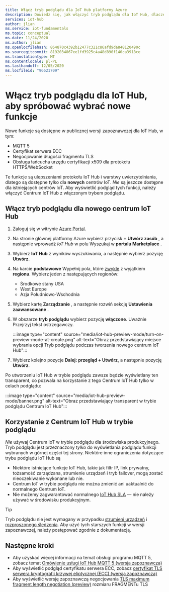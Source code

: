 ```yaml
---
title: Włącz tryb podglądu dla IoT Hub platformy Azure
description: Dowiedz się, jak włączyć tryb podglądu dla IoT Hub, dlaczego chcesz, a niektóre ostrzeżenia
services: iot-hub
author: jlian
ms.service: iot-fundamentals
ms.topic: conceptual
ms.date: 11/24/2020
ms.author: jlian
ms.openlocfilehash: 864870c4392b12477c321c86afd9da848120490c
ms.sourcegitcommit: 8192034867ee1fd3925c4a48d890f140ca3918ce
ms.translationtype: MT
ms.contentlocale: pl-PL
ms.lasthandoff: 12/05/2020
ms.locfileid: "96621709"
---
```

# <a name="turn-on-preview-mode-for-iot-hub-to-try-select-new-features"></a>Włącz tryb podglądu dla IoT Hub, aby spróbować wybrać nowe funkcje

<!-- 
- We are working hard to bring you new features
- Some of these features require a brand new iot hub with preview mode on
- some features may not work at all or have unexpected behavior
- "Normal preview features" do NOT require preview mode 
- Support opt-in at creation time only
- Customer cannot opt back out post creation
- If customer wants to evaluate, they must use new hub dedicated for the preview
- Banners, documentations and all materials indicate preview quality: no GA guarantee at all
-->

Nowe funkcje są dostępne w publicznej wersji zapoznawczej dla IoT Hub, w tym:

- MQTT 5
- Certyfikat serwera ECC
- Negocjowanie długości fragmentu TLS
- Obsługa łańcucha urzędu certyfikacji x509 dla protokołu HTTPS/WebSocket

Te funkcje są ulepszeniami protokołu IoT Hub i warstwy uwierzytelniania, dlatego są dostępne tylko dla **nowych** centrów IoT. *Nie* są jeszcze dostępne dla istniejących centrów IoT. Aby wyświetlić podgląd tych funkcji, należy włączyć Centrum IoT Hub z włączonym trybem podglądu.

## <a name="turn-on-preview-mode-for-a-new-iot-hub"></a>Włącz tryb podglądu dla nowego centrum IoT Hub

1. Zaloguj się w witrynie [Azure Portal](https://portal.azure.com).

1. Na stronie głównej platformy Azure wybierz przycisk **+ Utwórz zasób** , a następnie wprowadź *IoT Hub* w polu Wyszukaj w **portalu Marketplace** .

1. Wybierz **IoT Hub** z wyników wyszukiwania, a następnie wybierz pozycję **Utwórz**.

1. Na karcie **podstawowe** Wypełnij pola, które [zwykle](iot-hub-create-through-portal.md) z wyjątkiem **regionu**. Wybierz jeden z następujących regionów:
    
    - Środkowe stany USA
    - West Europe
    - Azja Południowo-Wschodnia

1. Wybierz kartę **Zarządzanie** , a następnie rozwiń sekcję **Ustawienia zaawansowane** .

1. W obszarze **tryb podglądu** wybierz pozycję **włączone**. Uważnie Przejrzyj tekst ostrzegawczy.

    :::image type="content" source="media/iot-hub-preview-mode/turn-on-preview-mode-at-create.png" alt-text="Obraz przedstawiający miejsce wybrania opcji Tryb podglądu podczas tworzenia nowego centrum IoT Hub":::

1. Wybierz kolejno pozycje **Dalej: przegląd + Utwórz**, a następnie pozycję **Utwórz**.

Po utworzeniu IoT Hub w trybie podglądu zawsze będzie wyświetlany ten transparent, co pozwala na korzystanie z tego Centrum IoT Hub tylko w celach podglądu: 

:::image type="content" source="media/iot-hub-preview-mode/banner.png" alt-text="Obraz przedstawiający transparent w trybie podglądu Centrum IoT Hub":::

## <a name="using-an-iot-hub-in-preview-mode"></a>Korzystanie z Centrum IoT Hub w trybie podglądu

*Nie* używaj Centrum IoT w trybie podglądu dla środowiska produkcyjnego. Tryb podglądu jest przeznaczony *tylko* do wyświetlania podglądu funkcji wybranych w górnej części tej strony. Niektóre inne ograniczenia dotyczące trybu podglądu IoT Hub są

- Niektóre istniejące funkcje IoT Hub, takie jak filtr IP, link prywatny, tożsamość zarządzana, strumienie urządzeń i tryb failover, mogą zostać nieoczekiwanie wykonane lub nie.
- Centrum IoT w trybie podglądu nie można zmienić ani uaktualnić do normalnego Centrum IoT.
- Nie możemy zagwarantować normalnego [IoT Hub SLA](https://azure.microsoft.com/support/legal/sla/iot-hub/v1_2/) — nie należy używać w środowisku produkcyjnym.

> [!TIP]
> Tryb podglądu nie jest wymagany w przypadku [strumieni urządzeń](iot-hub-device-streams-overview.md) i [rozproszonego śledzenia](iot-hub-distributed-tracing.md). Aby użyć tych starszych funkcji w wersji zapoznawczej, należy postępować zgodnie z dokumentacją. 

## <a name="next-steps"></a>Następne kroki

- Aby uzyskać więcej informacji na temat obsługi programu MQTT 5, zobacz temat [Omówienie usługi IoT Hub MQTT 5 (wersja zapoznawcza)](iot-hub-mqtt-5.md)
- Aby wyświetlić podgląd certyfikatu serwera ECC, zobacz [certyfikat TLS serwera kryptografii krzywej eliptycznej (ECC) (wersja zapoznawcza)](iot-hub-tls-support.md#elliptic-curve-cryptography-ecc-server-tls-certificate-preview)
- Aby wyświetlić wersję zapoznawczą negocjowania [TLS maximum fragment length negotiation (preview)](iot-hub-tls-support.md#tls-maximum-fragment-length-negotiation-preview) rozmiaru FRAGMENTu TLS
